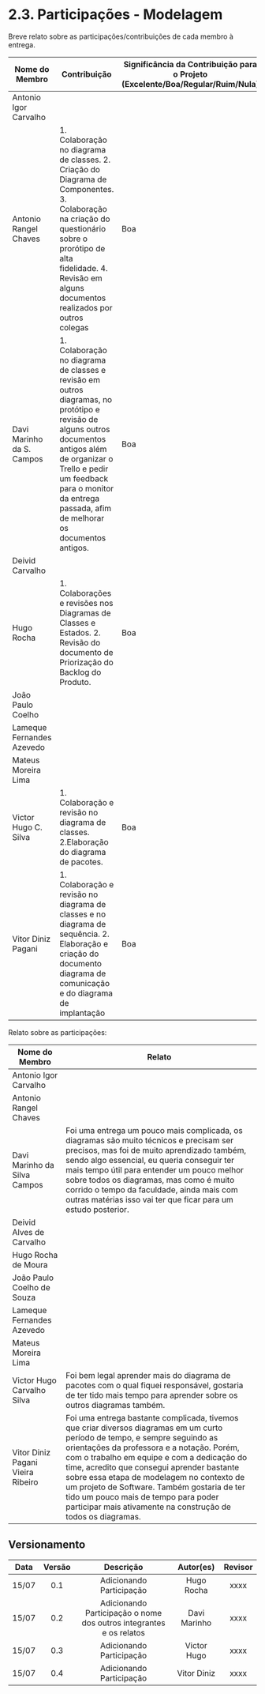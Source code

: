 # 2.3. Participações - Modelagem

Breve relato sobre as participações/contribuições de cada membro à entrega.

| Nome do Membro            | Contribuição                                                                                                                                                                                                                                              | Significância da Contribuição para o Projeto (Excelente/Boa/Regular/Ruim/Nula) |
| ------------------------- | --------------------------------------------------------------------------------------------------------------------------------------------------------------------------------------------------------------------------------------------------------- | ------------------------------------------------------------------------------ |
| Antonio Igor Carvalho     |                                                                                                                                                                                                                                                           |                                                                                |
| Antonio Rangel Chaves     | 1. Colaboração no diagrama de classes. 2. Criação do Diagrama de Componentes. 3. Colaboração na criação do questionário sobre o prorótipo de alta fidelidade. 4. Revisão em alguns documentos realizados por outros colegas | Boa                                                                                | 
| Davi Marinho da S. Campos | 1. Colaboração no diagrama de classes e revisão em outros diagramas, no protótipo e revisão de alguns outros documentos antigos além de organizar o Trello e pedir um feedback para o monitor da entrega passada, afim de melhorar os documentos antigos. | Boa                                                                            |
| Deivid Carvalho           |                                                                                                                                                                                                                                                           |                                                                                |
| Hugo Rocha                | 1. Colaborações e revisões nos Diagramas de Classes e Estados. 2. Revisão do documento de Priorização do Backlog do Produto.                                                                                                                              | Boa                                                                            |
| João Paulo Coelho         |                                                                                                                                                                                                                                                           |                                                                                |
| Lameque Fernandes Azevedo |                                                                                                                                                                                                                                                           |                                                                                |
| Mateus Moreira Lima       |                                                                                                                                                                                                                                                           |                                                                                |
| Victor Hugo C. Silva      | 1. Colaboração e revisão no diagrama de classes. 2.Elaboração do diagrama de pacotes.                                                                                                                                                                     | Boa                                                                            |
| Vitor Diniz Pagani        | 1. Colaboração e revisão no diagrama de classes e no diagrama de sequência. 2. Elaboração e criação do documento diagrama de comunicação e do diagrama de implantação                                                                                     | Boa                                                                            |

Relato sobre as participações:

| Nome do Membro                    | Relato                                                                                                                                                                                                                                                                                                                                                                                                                                                                    |
| --------------------------------- | ------------------------------------------------------------------------------------------------------------------------------------------------------------------------------------------------------------------------------------------------------------------------------------------------------------------------------------------------------------------------------------------------------------------------------------------------------------------------- |
| Antonio Igor Carvalho             |                                                                                                                                                                                                                                                                                                                                                                                                                                                                           |
| Antonio Rangel Chaves             |                                                                                                                                                                                                                                                                                                                                                                                                                                                                           |
| Davi Marinho da Silva Campos      | Foi uma entrega um pouco mais complicada, os diagramas são muito técnicos e precisam ser precisos, mas foi de muito aprendizado também, sendo algo essencial, eu queria conseguir ter mais tempo útil para entender um pouco melhor sobre todos os diagramas, mas como é muito corrido o tempo da faculdade, ainda mais com outras matérias isso vai ter que ficar para um estudo posterior.                                                                              |
| Deivid Alves de Carvalho          |                                                                                                                                                                                                                                                                                                                                                                                                                                                                           |
| Hugo Rocha de Moura               |                                                                                                                                                                                                                                                                                                                                                                                                                                                                           |
| João Paulo Coelho de Souza        |                                                                                                                                                                                                                                                                                                                                                                                                                                                                           |
| Lameque Fernandes Azevedo         |                                                                                                                                                                                                                                                                                                                                                                                                                                                                           |
| Mateus Moreira Lima               |                                                                                                                                                                                                                                                                                                                                                                                                                                                                           |
| Victor Hugo Carvalho Silva        | Foi bem legal aprender mais do diagrama de pacotes com o qual fiquei responsável, gostaria de ter tido mais tempo para aprender sobre os outros diagramas também.                                                                                                                                                                                                                                                                                                         |
| Vitor Diniz Pagani Vieira Ribeiro | Foi uma entrega bastante complicada, tivemos que criar diversos diagramas em um curto período de tempo, e sempre seguindo as orientações da professora e a notação. Porém, com o trabalho em equipe e com a dedicação do time, acredito que consegui aprender bastante sobre essa etapa de modelagem no contexto de um projeto de Software. Também gostaria de ter tido um pouco mais de tempo para poder participar mais ativamente na construção de todos os diagramas. |

## Versionamento

| Data  | Versão |                              Descrição                              |  Autor(es)   | Revisor |
| :---: | :----: | :-----------------------------------------------------------------: | :----------: | :-----: |
| 15/07 |  0.1   |                      Adicionando Participação                       |  Hugo Rocha  |  xxxx   |
| 15/07 |  0.2   | Adicionando Participação o nome dos outros integrantes e os relatos | Davi Marinho |  xxxx   |
| 15/07 |  0.3   |                      Adicionando Participação                       | Victor Hugo  |  xxxx   |
| 15/07 |  0.4   |                      Adicionando Participação                       | Vitor Diniz  |  xxxx   |
